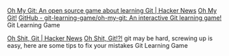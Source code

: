 
[Oh My Git: An open source game about learning Git | Hacker News](https://news.ycombinator.com/item?id=39976634)
[Oh My Git!](https://ohmygit.org/)
[GitHub - git-learning-game/oh-my-git: An interactive Git learning game!](https://github.com/git-learning-game/oh-my-git)
Git Learning Game

[Oh Shit, Git | Hacker News](https://news.ycombinator.com/item?id=31874308)
[Oh Shit, Git!?!](https://ohshitgit.com/)
git may be hard, screwing up is easy, here are some tips to fix your mistakes
Git Learning Game

